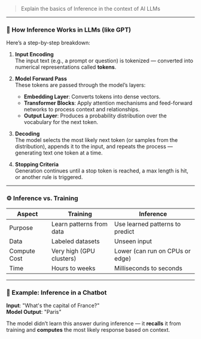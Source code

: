 > Explain the basics of Inference in the context of AI LLMs
---

### 🧠 How Inference Works in LLMs (like GPT)

Here’s a step-by-step breakdown:

1. **Input Encoding**  
   The input text (e.g., a prompt or question) is tokenized — converted into numerical representations called **tokens**.

2. **Model Forward Pass**  
   These tokens are passed through the model’s layers:
   - **Embedding Layer**: Converts tokens into dense vectors.
   - **Transformer Blocks**: Apply attention mechanisms and feed-forward networks to process context and relationships.
   - **Output Layer**: Produces a probability distribution over the vocabulary for the next token.

3. **Decoding**  
   The model selects the most likely next token (or samples from the distribution), appends it to the input, and repeats the process — generating text one token at a time.

4. **Stopping Criteria**  
   Generation continues until a stop token is reached, a max length is hit, or another rule is triggered.

---

### ⚙️ Inference vs. Training

| Aspect        | Training                          | Inference                         |
|---------------|-----------------------------------|-----------------------------------|
| Purpose       | Learn patterns from data          | Use learned patterns to predict   |
| Data          | Labeled datasets                  | Unseen input                      |
| Compute Cost  | Very high (GPU clusters)          | Lower (can run on CPUs or edge)   |
| Time          | Hours to weeks                    | Milliseconds to seconds           |

---

### 🧪 Example: Inference in a Chatbot

**Input**: "What's the capital of France?"  
**Model Output**: "Paris"

The model didn’t learn this answer during inference — it **recalls** it from training and **computes** the most likely response based on context.
